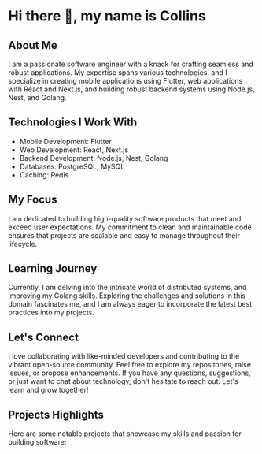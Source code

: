 # Hi there 👋, my name is Collins

## About Me
 I am a passionate software engineer with a knack for crafting seamless and robust applications. My expertise spans various technologies, and I specialize in creating mobile applications using Flutter, web applications with React and Next.js, and building robust backend systems using Node.js, Nest, and Golang.

## Technologies I Work With
- Mobile Development: Flutter
- Web Development: React, Next.js
- Backend Development: Node.js, Nest, Golang
- Databases: PostgreSQL, MySQL
- Caching: Redis


## My Focus
I am dedicated to building high-quality software products that meet and exceed user expectations. My commitment to clean and maintainable code ensures that projects are scalable and easy to manage throughout their lifecycle.

## Learning Journey
Currently, I am delving into the intricate world of distributed systems, and improving my Golang skills. Exploring the challenges and solutions in this domain fascinates me, and I am always eager to incorporate the latest best practices into my projects.


## Let's Connect 
I love collaborating with like-minded developers and contributing to the vibrant open-source community. Feel free to explore my repositories, raise issues, or propose enhancements. If you have any questions, suggestions, or just want to chat about technology, don't hesitate to reach out. Let's learn and grow together!


## Projects Highlights
Here are some notable projects that showcase my skills and passion for building software:
